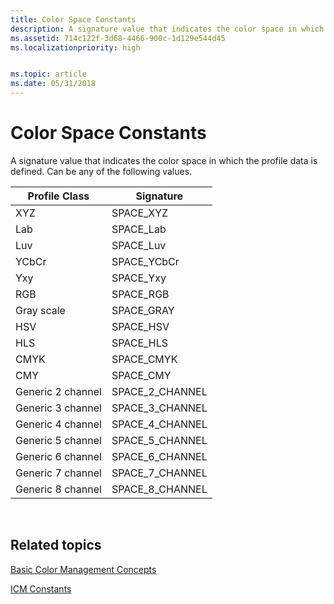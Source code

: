 ```yaml
---
title: Color Space Constants
description: A signature value that indicates the color space in which the profile data is defined.
ms.assetid: 714c122f-3d68-4466-900c-1d129e544d45
ms.localizationpriority: high


ms.topic: article
ms.date: 05/31/2018
---
```


# Color Space Constants

A signature value that indicates the color space in which the profile data is defined. Can be any of the following values.



| Profile Class     | Signature         |
|-------------------|-------------------|
| XYZ               | SPACE\_XYZ        |
| Lab               | SPACE\_Lab        |
| Luv               | SPACE\_Luv        |
| YCbCr             | SPACE\_YCbCr      |
| Yxy               | SPACE\_Yxy        |
| RGB               | SPACE\_RGB        |
| Gray scale        | SPACE\_GRAY       |
| HSV               | SPACE\_HSV        |
| HLS               | SPACE\_HLS        |
| CMYK              | SPACE\_CMYK       |
| CMY               | SPACE\_CMY        |
| Generic 2 channel | SPACE\_2\_CHANNEL |
| Generic 3 channel | SPACE\_3\_CHANNEL |
| Generic 4 channel | SPACE\_4\_CHANNEL |
| Generic 5 channel | SPACE\_5\_CHANNEL |
| Generic 6 channel | SPACE\_6\_CHANNEL |
| Generic 7 channel | SPACE\_7\_CHANNEL |
| Generic 8 channel | SPACE\_8\_CHANNEL |



 

## Related topics

<dl> <dt>

[Basic Color Management Concepts](basic-color-management-concepts.md)
</dt> <dt>

[ICM Constants](wcs-constants.md)
</dt> </dl>

 

 





